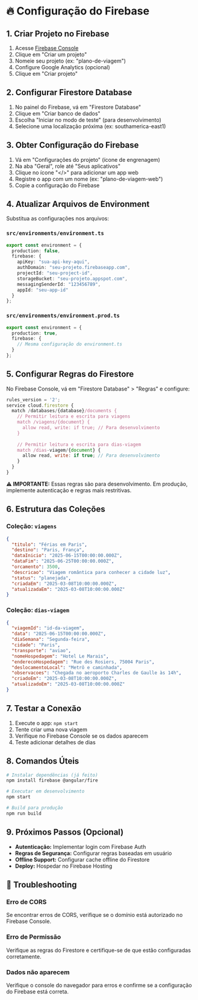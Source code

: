 # 🔥 Configuração do Firebase

## 1. **Criar Projeto no Firebase**

1. Acesse [Firebase Console](https://console.firebase.google.com/)
2. Clique em "Criar um projeto"
3. Nomeie seu projeto (ex: "plano-de-viagem")
4. Configure Google Analytics (opcional)
5. Clique em "Criar projeto"

## 2. **Configurar Firestore Database**

1. No painel do Firebase, vá em "Firestore Database"
2. Clique em "Criar banco de dados"
3. Escolha "Iniciar no modo de teste" (para desenvolvimento)
4. Selecione uma localização próxima (ex: southamerica-east1)

## 3. **Obter Configuração do Firebase**

1. Vá em "Configurações do projeto" (ícone de engrenagem)
2. Na aba "Geral", role até "Seus aplicativos"
3. Clique no ícone "</>" para adicionar um app web
4. Registre o app com um nome (ex: "plano-de-viagem-web")
5. Copie a configuração do Firebase

## 4. **Atualizar Arquivos de Environment**

Substitua as configurações nos arquivos:

### `src/environments/environment.ts`
```typescript
export const environment = {
  production: false,
  firebase: {
    apiKey: "sua-api-key-aqui",
    authDomain: "seu-projeto.firebaseapp.com",
    projectId: "seu-project-id",
    storageBucket: "seu-projeto.appspot.com",
    messagingSenderId: "123456789",
    appId: "seu-app-id"
  }
};
```

### `src/environments/environment.prod.ts`
```typescript
export const environment = {
  production: true,
  firebase: {
    // Mesma configuração do environment.ts
  }
};
```

## 5. **Configurar Regras do Firestore**

No Firebase Console, vá em "Firestore Database" > "Regras" e configure:

```javascript
rules_version = '2';
service cloud.firestore {
  match /databases/{database}/documents {
    // Permitir leitura e escrita para viagens
    match /viagens/{document} {
      allow read, write: if true; // Para desenvolvimento
    }
    
    // Permitir leitura e escrita para dias-viagem
    match /dias-viagem/{document} {
      allow read, write: if true; // Para desenvolvimento
    }
  }
}
```

**⚠️ IMPORTANTE:** Essas regras são para desenvolvimento. Em produção, implemente autenticação e regras mais restritivas.

## 6. **Estrutura das Coleções**

### Coleção: `viagens`
```json
{
  "titulo": "Férias em Paris",
  "destino": "Paris, França",
  "dataInicio": "2025-06-15T00:00:00.000Z",
  "dataFim": "2025-06-25T00:00:00.000Z",
  "orcamento": 3500,
  "descricao": "Viagem romântica para conhecer a cidade luz",
  "status": "planejada",
  "criadaEm": "2025-03-08T10:00:00.000Z",
  "atualizadaEm": "2025-03-08T10:00:00.000Z"
}
```

### Coleção: `dias-viagem`
```json
{
  "viagemId": "id-da-viagem",
  "data": "2025-06-15T00:00:00.000Z",
  "diaSemana": "Segunda-feira",
  "cidade": "Paris",
  "transporte": "aviao",
  "nomeHospedagem": "Hotel Le Marais",
  "enderecoHospedagem": "Rue des Rosiers, 75004 Paris",
  "deslocamentoLocal": "Metrô e caminhada",
  "observacoes": "Chegada no aeroporto Charles de Gaulle às 14h",
  "criadoEm": "2025-03-08T10:00:00.000Z",
  "atualizadoEm": "2025-03-08T10:00:00.000Z"
}
```

## 7. **Testar a Conexão**

1. Execute o app: `npm start`
2. Tente criar uma nova viagem
3. Verifique no Firebase Console se os dados aparecem
4. Teste adicionar detalhes de dias

## 8. **Comandos Úteis**

```bash
# Instalar dependências (já feito)
npm install firebase @angular/fire

# Executar em desenvolvimento
npm start

# Build para produção
npm run build
```

## 9. **Próximos Passos (Opcional)**

- **Autenticação:** Implementar login com Firebase Auth
- **Regras de Segurança:** Configurar regras baseadas em usuário
- **Offline Support:** Configurar cache offline do Firestore
- **Deploy:** Hospedar no Firebase Hosting

## 🔧 **Troubleshooting**

### Erro de CORS
Se encontrar erros de CORS, verifique se o domínio está autorizado no Firebase Console.

### Erro de Permissão
Verifique as regras do Firestore e certifique-se de que estão configuradas corretamente.

### Dados não aparecem
Verifique o console do navegador para erros e confirme se a configuração do Firebase está correta.